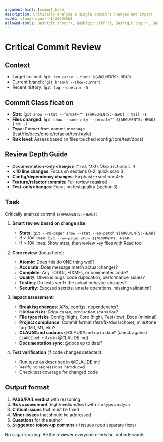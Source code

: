 ```yaml
---
argument-hint: [commit_hash]
description: Critically analyze a single commit's changes and impact
model: claude-opus-4-1-20250805
allowed-tools: Bash(git show:*), Bash(git diff:*), Bash(git log:*), Bash(git rev-parse:*)
---
```


# Critical Commit Review

## Context
- Target commit: !`git rev-parse --short ${ARGUMENTS:-HEAD}`
- Current branch: !`git branch --show-current`
- Recent history: !`git log --oneline -5`

## Commit Classification
- **Size**: !`git show --stat --format="" ${ARGUMENTS:-HEAD} | tail -1`
- **Files changed**: !`git show --name-only --format="" ${ARGUMENTS:-HEAD} | wc -l`
- **Type**: Extract from commit message (feat/fix/docs/chore/refactor/test/style)
- **Risk level**: Assess based on files touched (config/core/test/docs)

## Review Depth Guide
- **Documentation-only changes** (*.md, *.txt): Skip sections 3-4
- **< 10 line changes**: Focus on sections 0-2, quick scan 3
- **Config/dependency changes**: Emphasize sections 4-5
- **Feature/refactor commits**: Full review required
- **Test-only changes**: Focus on test quality (section 3)

## Task
Critically analyze commit `${ARGUMENTS:-HEAD}`:

1. **Smart review based on change size**:
   - **Stats**: !`git --no-pager show --stat --no-patch ${ARGUMENTS:-HEAD}`
   - If < 100 lines: !`git --no-pager show ${ARGUMENTS:-HEAD}`
   - If > 100 lines: Show stats, then review key files with Read tool

2. **Core review** (focus here):
   - **Atomic**: Does this do ONE thing well?
   - **Accurate**: Does message match actual changes?
   - **Complete**: Any TODOs, FIXMEs, or commented code?
   - **Quality**: Obvious bugs, code duplication, performance issues?
   - **Testing**: Do tests verify the actual behavior changes?
   - **Security**: Exposed secrets, unsafe operations, missing validation?

3. **Impact assessment**:
   - **Breaking changes**: APIs, configs, dependencies?
   - **Hidden risks**: Edge cases, production scenarios?
   - **File type risks**: Config (high), Core (high), Test (low), Docs (minimal)
   - **Project compliance**: Commit format (feat/fix/docs/chore), milestone tag (M0, M1, etc)?
   - **CLAUDE.md updates** @CLAUDE.md up to date? (check against `CLAUDE.md rules` in @CLAUDE.md)
   - **Documentation sync**: @docs up to date?

4. **Test verification** (if code changes detected):
   - Run tests as described in @CLAUDE.md
   - Verify no regressions introduced
   - Check test coverage for changed code

## Output format
1. **PASS/FAIL verdict** with reasoning
2. **Risk assessment** (high/medium/low) with file type analysis
3. **Critical issues** that must be fixed
4. **Minor issues** that should be addressed
5. **Questions** for the author
6. **Suggested follow-up commits** (if issues need separate fixes)

No sugar-coating. Be the reviewer everyone needs but nobody wants.
